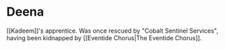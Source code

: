 # Deena

[[Kadeem]]'s apprentice. Was once rescued by "Cobalt Sentinel Services", having been kidnapped by [[Eventide Chorus|The Eventide Chorus]].